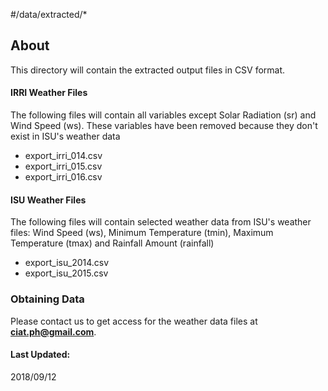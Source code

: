 #/data/extracted/*
<br>


## About

This directory will contain the extracted output files in CSV format.

#### IRRI Weather Files 
The following files will contain all variables except Solar Radiation (sr) and Wind Speed (ws). These variables have been removed because they don't exist in ISU's weather data

- export\_irri_014.csv 
- export\_irri_015.csv
- export\_irri_016.csv


#### ISU Weather Files  
The following files will contain selected weather data from ISU's weather files: Wind Speed (ws), Minimum Temperature (tmin), Maximum Temperature (tmax) and Rainfall Amount (rainfall)

- export\_isu_2014.csv 
- export\_isu_2015.csv


### Obtaining Data

 Please contact us to get access for the weather data files at **ciat.ph@gmail.com**.

#### Last Updated: 
2018/09/12
